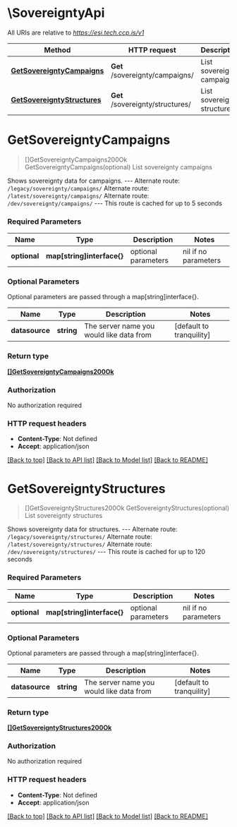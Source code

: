 # \SovereigntyApi

All URIs are relative to *https://esi.tech.ccp.is/v1*

Method | HTTP request | Description
------------- | ------------- | -------------
[**GetSovereigntyCampaigns**](SovereigntyApi.md#GetSovereigntyCampaigns) | **Get** /sovereignty/campaigns/ | List sovereignty campaigns
[**GetSovereigntyStructures**](SovereigntyApi.md#GetSovereigntyStructures) | **Get** /sovereignty/structures/ | List sovereignty structures


# **GetSovereigntyCampaigns**
> []GetSovereigntyCampaigns200Ok GetSovereigntyCampaigns(optional)
List sovereignty campaigns

Shows sovereignty data for campaigns.  ---  Alternate route: `/legacy/sovereignty/campaigns/`  Alternate route: `/latest/sovereignty/campaigns/`  Alternate route: `/dev/sovereignty/campaigns/`   ---  This route is cached for up to 5 seconds

### Required Parameters

Name | Type | Description  | Notes
------------- | ------------- | ------------- | -------------
 **optional** | **map[string]interface{}** | optional parameters | nil if no parameters

### Optional Parameters
Optional parameters are passed through a map[string]interface{}.

Name | Type | Description  | Notes
------------- | ------------- | ------------- | -------------
 **datasource** | **string**| The server name you would like data from | [default to tranquility]

### Return type

[**[]GetSovereigntyCampaigns200Ok**](get_sovereignty_campaigns_200_ok.md)

### Authorization

No authorization required

### HTTP request headers

 - **Content-Type**: Not defined
 - **Accept**: application/json

[[Back to top]](#) [[Back to API list]](../README.md#documentation-for-api-endpoints) [[Back to Model list]](../README.md#documentation-for-models) [[Back to README]](../README.md)

# **GetSovereigntyStructures**
> []GetSovereigntyStructures200Ok GetSovereigntyStructures(optional)
List sovereignty structures

Shows sovereignty data for structures.  ---  Alternate route: `/legacy/sovereignty/structures/`  Alternate route: `/latest/sovereignty/structures/`  Alternate route: `/dev/sovereignty/structures/`   ---  This route is cached for up to 120 seconds

### Required Parameters

Name | Type | Description  | Notes
------------- | ------------- | ------------- | -------------
 **optional** | **map[string]interface{}** | optional parameters | nil if no parameters

### Optional Parameters
Optional parameters are passed through a map[string]interface{}.

Name | Type | Description  | Notes
------------- | ------------- | ------------- | -------------
 **datasource** | **string**| The server name you would like data from | [default to tranquility]

### Return type

[**[]GetSovereigntyStructures200Ok**](get_sovereignty_structures_200_ok.md)

### Authorization

No authorization required

### HTTP request headers

 - **Content-Type**: Not defined
 - **Accept**: application/json

[[Back to top]](#) [[Back to API list]](../README.md#documentation-for-api-endpoints) [[Back to Model list]](../README.md#documentation-for-models) [[Back to README]](../README.md)


